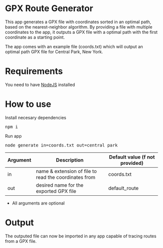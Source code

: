 # GPX Route Generator

This app generates a GPX file with coordinates sorted in an optimal path, based on the nearest-neighbor algorithm. By providing a file with multiple coordinates to the app, it outputs a GPX file with a optimal path with the first coordinate as a starting point.

The app comes with an example file (coords.txt) which will output an optimal path GPX file for Central Park, New York.

# Requirements

You need to have [NodeJS](https://nodejs.org/en/) installed

# How to use

Install necesary dependencies
<pre>
npm i
</pre>

Run app
<pre>
node generate in=coords.txt out=central_park
</pre>

Argument | Description | Default value (f not provided)
------------ | ------------- | -------------
in | name & extension of file to read the coordinates from | coords.txt
out | desired name for the exported GPX file | default_route

* All arguments are optional

# Output

The outputed file can now be imported in any app capable of tracing routes from a GPX file.